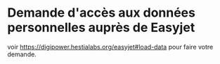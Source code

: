 # Demande d'accès aux données personnelles auprès de Easyjet

voir https://digipower.hestialabs.org/easyjet#load-data pour faire votre demande.
